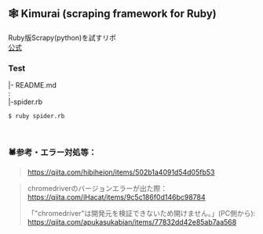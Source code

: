 ## 🕸 Kimurai (scraping framework for Ruby)  

Ruby版Scrapy(python)を試すリポ  
[公式](https://github.com/vifreefly/kimuraframework )

### Test
|- README.md  
:  
|-spider.rb
```
$ ruby spider.rb
```


<br/>

### 🕷参考・エラー対処等：
> https://qiita.com/hibiheion/items/502b1a4091d54d05fb53  

> chromedriverのバージョンエラーが出た際：  
https://qiita.com/iHacat/items/9c5c186f0d146bc98784
>
>「"chromedriver"は開発元を検証できないため開けません。」(PC側から):  
https://qiita.com/apukasukabian/items/77832dd42e85ab7aa568